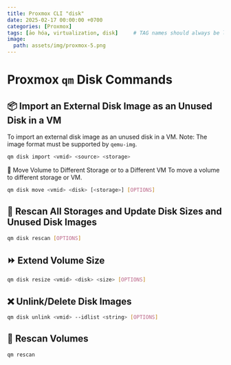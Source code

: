 ```yaml
---
title: Proxmox CLI "disk"
date: 2025-02-17 00:00:00 +0700
categories: [Proxmox]
tags: [ảo hóa, virtualization, disk]     # TAG names should always be lowercase
image:
  path: assets/img/proxmox-5.png
---
```

# Proxmox `qm` Disk Commands

## 📦 Import an External Disk Image as an Unused Disk in a VM
To import an external disk image as an unused disk in a VM. Note: The image format must be supported by `qemu-img`.

```sh
qm disk import <vmid> <source> <storage>
```
🧳 Move Volume to Different Storage or to a Different VM
To move a volume to different storage or VM.
```sh
qm disk move <vmid> <disk> [<storage>] [OPTIONS]
```
## 🔄 Rescan All Storages and Update Disk Sizes and Unused Disk Images
```sh
qm disk rescan [OPTIONS]
```
## ⏩ Extend Volume Size
```sh
qm disk resize <vmid> <disk> <size> [OPTIONS]
```
## ❌ Unlink/Delete Disk Images
```sh
qm disk unlink <vmid> --idlist <string> [OPTIONS]
```
## 🔄 Rescan Volumes
```sh
qm rescan
```
